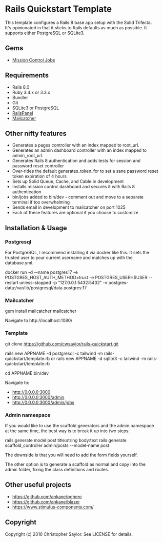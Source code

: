 # Rails Quickstart Template

This template configures a Rails 8 base app setup with the Solid Trifecta.
It's opinionated in that it sticks to Rails defaults as much as possible.
It supports either PostgreSQL or SQLite3. 

## Gems

* [Mission Control Jobs](https://github.com/rails/mission_control-jobs)

## Requirements

* Rails 8.0
* Ruby 3.4.x or 3.3.x
* Bundler
* Git
* SQLite3 or PostgreSQL
* [RailsPanel](https://github.com/dejan/rails_panel)
* [Mailcatcher](https://mailcatcher.me/)

## Other nifty features

* Generates a pages controller with an index mapped to root_url.
* Generates an admin dashboard controller with an index mapped to admin_root_url.
* Generates Rails 8 authentication and adds tests for session and password reset controller
* Over-rides the default generates_token_for to set a sane password reset token expiration of 4 hours
* Sets up Solid Queue, Cache, and Cable in development
* Installs mission control dashboard and secures it with Rails 8 authentication
* bin/jobs added to bin/dev - comment out and move to a separate terminal if too overwhelming
* Sends email in development to mailcatcher on port 1025
* Each of these features are optional if you choose to customize

## Installation & Usage

### Postgresql

For PostgreSQL, I recommend installing it via docker like this. It sets the trusted user to your current username and matches up with the database.yml.

  docker run -d --name postgres17 -e POSTGRES_HOST_AUTH_METHOD=trust -e POSTGRES_USER=$USER --restart unless-stopped -p "127.0.0.1:5432:5432" -v postgres-data:/var/lib/postgresql/data postgres:17

### Mailcatcher

  gem install mailcatcher
  mailcatcher

Navigate to http://localhost:1080/

### Template

  git clone https://github.com/cwsaylor/rails-quickstart.git 

  rails new APPNAME -d postgresql -c tailwind -m rails-quickstart/template.rb
or
  rails new APPNAME -d sqlite3 -c tailwind -m rails-quickstart/template.rb

  cd APPNAME
  bin/dev

Navigate to:
* http://0.0.0.0:3000
* http://0.0.0.0:3000/admin
* http://0.0.0.0:3000/admin/jobs

### Admin namespace

If you would like to use the scaffold generators and the admin namespace at the same time, the best way is to break it up into two steps.

  rails generate model post title:string body:text
  rails generate scaffold_controller admin/posts --model-name post 

The downside is that you will need to add the form fields yourself.

The other option is to generate a scaffold as normal and copy into the admin folder, fixing the class definitions and routes.

## Other useful projects

* https://github.com/ankane/pghero
* https://github.com/ankane/blazer
* https://www.stimulus-components.com/

## Copyright

Copyright (c) 2010 Christopher Saylor. See LICENSE for details.
